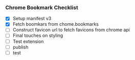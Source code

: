 ### Chrome Bookmark Checklist

- [x] Setup manifest v3
- [x] Fetch boomkars from chome.bookmarks
- [ ] Construct favicon url to fetch favicons from chrome api
- [ ] Final touches on styling
- [ ] Test extension 
- [ ] publish
- [ ] test
